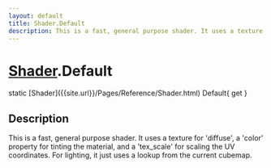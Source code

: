 ```yaml
---
layout: default
title: Shader.Default
description: This is a fast, general purpose shader. It uses a texture for 'diffuse', a 'color' property for tinting the material, and a 'tex_scale' for scaling the UV coordinates. For lighting, it just uses a lookup from the current cubemap.
---
```

# [Shader]({{site.url}}/Pages/Reference/Shader.html).Default

<div class='signature' markdown='1'>
static [Shader]({{site.url}}/Pages/Reference/Shader.html) Default{ get }
</div>

## Description
This is a fast, general purpose shader. It uses a
texture for 'diffuse', a 'color' property for tinting the
material, and a 'tex_scale' for scaling the UV coordinates. For
lighting, it just uses a lookup from the current cubemap.

